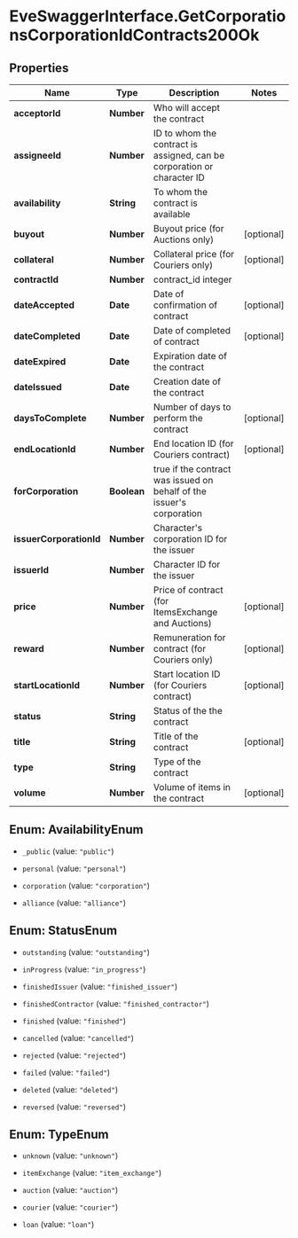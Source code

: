 # EveSwaggerInterface.GetCorporationsCorporationIdContracts200Ok

## Properties
Name | Type | Description | Notes
------------ | ------------- | ------------- | -------------
**acceptorId** | **Number** | Who will accept the contract | 
**assigneeId** | **Number** | ID to whom the contract is assigned, can be corporation or character ID | 
**availability** | **String** | To whom the contract is available | 
**buyout** | **Number** | Buyout price (for Auctions only) | [optional] 
**collateral** | **Number** | Collateral price (for Couriers only) | [optional] 
**contractId** | **Number** | contract_id integer | 
**dateAccepted** | **Date** | Date of confirmation of contract | [optional] 
**dateCompleted** | **Date** | Date of completed of contract | [optional] 
**dateExpired** | **Date** | Expiration date of the contract | 
**dateIssued** | **Date** | Сreation date of the contract | 
**daysToComplete** | **Number** | Number of days to perform the contract | [optional] 
**endLocationId** | **Number** | End location ID (for Couriers contract) | [optional] 
**forCorporation** | **Boolean** | true if the contract was issued on behalf of the issuer's corporation | 
**issuerCorporationId** | **Number** | Character's corporation ID for the issuer | 
**issuerId** | **Number** | Character ID for the issuer | 
**price** | **Number** | Price of contract (for ItemsExchange and Auctions) | [optional] 
**reward** | **Number** | Remuneration for contract (for Couriers only) | [optional] 
**startLocationId** | **Number** | Start location ID (for Couriers contract) | [optional] 
**status** | **String** | Status of the the contract | 
**title** | **String** | Title of the contract | [optional] 
**type** | **String** | Type of the contract | 
**volume** | **Number** | Volume of items in the contract | [optional] 


<a name="AvailabilityEnum"></a>
## Enum: AvailabilityEnum


* `_public` (value: `"public"`)

* `personal` (value: `"personal"`)

* `corporation` (value: `"corporation"`)

* `alliance` (value: `"alliance"`)




<a name="StatusEnum"></a>
## Enum: StatusEnum


* `outstanding` (value: `"outstanding"`)

* `inProgress` (value: `"in_progress"`)

* `finishedIssuer` (value: `"finished_issuer"`)

* `finishedContractor` (value: `"finished_contractor"`)

* `finished` (value: `"finished"`)

* `cancelled` (value: `"cancelled"`)

* `rejected` (value: `"rejected"`)

* `failed` (value: `"failed"`)

* `deleted` (value: `"deleted"`)

* `reversed` (value: `"reversed"`)




<a name="TypeEnum"></a>
## Enum: TypeEnum


* `unknown` (value: `"unknown"`)

* `itemExchange` (value: `"item_exchange"`)

* `auction` (value: `"auction"`)

* `courier` (value: `"courier"`)

* `loan` (value: `"loan"`)




